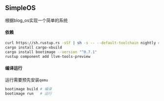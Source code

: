 ## SimpleOS
根据blog_os实现一个简单的系统

#### 依赖
```bash
curl https://sh.rustup.rs -sSf | sh -s -- --default-toolchain nightly # 安装nightly工具链
cargo install cargo-xbuild
cargo install bootimage --version "^0.7.1"
rustup component add llvm-tools-preview
```

#### 编译运行
运行需要预先安装`qemu`
```bash
bootimage build # 编译
bootimage run   # 运行
```